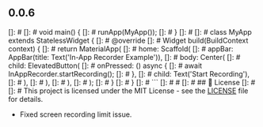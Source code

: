 ## 0.0.6
[]: # 
[]: # void main() {
[]: #   runApp(MyApp());
[]: # }
[]: # 
[]: # class MyApp extends StatelessWidget {
[]: #   @override
[]: #   Widget build(BuildContext context) {
[]: #     return MaterialApp(
[]: #       home: Scaffold(
[]: #         appBar: AppBar(title: Text('In-App Recorder Example')),
[]: #         body: Center(
[]: #           child: ElevatedButton(
[]: #             onPressed: () async {
[]: #               await InAppRecorder.startRecording();
[]: #             },
[]: #             child: Text('Start Recording'),
[]: #           ),
[]: #         ),
[]: #       ),
[]: #     );
[]: #   }
[]: # }
[]: # ```
[]: # # 
[]: # ## 📜 License
[]: # 
[]: # This project is licensed under the MIT License - see the [LICENSE](LICENSE) file for details. 

* Fixed screen recording limit issue.
